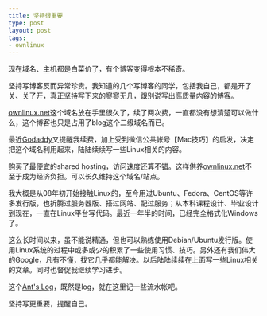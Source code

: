 ```yaml
--- 
title: 坚持很重要
type: post
layout: post
tags: 
- ownlinux
---
```


现在域名、主机都是白菜价了，有个博客变得根本不稀奇。

坚持写博客反而异常珍贵。我知道的几个写博客的同学，包括我自己，都是开了关、关了开，真正坚持写下来的寥寥无几，跟别说写出高质量内容的博客。

[ownlinux.net](http://ownlinux.net)这个域名放在手里很久了，续了两次费，一直都没有想清楚可以做什么，这个博客也只是占用了blog这个二级域名而已。

最近[Godaddy](http://x.co/ownlinux)又提醒我续费，加上受到微信公共帐号【Mac技巧】的启发，决定把这个域名利用起来，陆陆续续写一些Linux相关的内容。

购买了最便宜的shared hosting，访问速度还算不错。这样供养[ownlinux.net](http://ownlinux.net)不至于成为经济负担。可以长久维持这个域名/站点。

我大概是从08年初开始接触Linux的，至今用过Ubuntu、Fedora、CentOS等许多发行版，也折腾过服务器版、搭过网站、配过服务；从本科课程设计、毕业设计到现在，一直在Linux平台写代码。最近一年半的时间，已经完全格式化Windows了。

这么长时间以来，虽不能说精通，但也可以熟练使用Debian/Ubuntu发行版。使用Linux系统的过程中或多或少的积累了一些使用习惯、技巧。另外还有我们伟大的Google，凡有不懂，找它几乎都能解决。以后陆陆续续在上面写一些Linux相关的文章。同时也督促我继续学习进步。

这个[Ant's Log](http://blog.ownlinux.net)，既然是log，就在这里记一些流水帐吧。

坚持写更重要，提醒自己。
